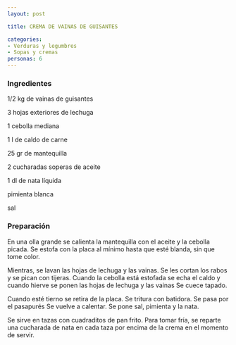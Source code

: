 ```yaml
---
layout: post

title: CREMA DE VAINAS DE GUISANTES

categories:
- Verduras y legumbres
- Sopas y cremas
personas: 6 
---
```

<h3>Ingredientes</h3>
1/2 kg de vainas de guisantes

3 hojas exteriores de lechuga

1 cebolla mediana

1 l de caldo de carne

25 gr de mantequilla

2 cucharadas soperas de aceite

1 dl de nata líquida

pimienta blanca

sal

<h3>Preparación</h3>
En una olla grande se calienta la mantequilla con el aceite y la cebolla picada. Se estofa con la placa al mínimo hasta que esté blanda, sin que tome color.

Mientras, se lavan las hojas de lechuga y las vainas. Se les cortan los rabos y se pican con tijeras. Cuando la cebolla está estofada se echa el caldo y cuando hierve se ponen las hojas de lechuga y las vainas Se cuece tapado.

Cuando esté tierno se retira de la placa. Se tritura con batidora. Se pasa por el pasapurés Se vuelve a calentar. Se pone sal, pimienta y la nata.

Se sirve en tazas con cuadraditos de pan frito. Para tomar fría, se reparte una cucharada de nata en cada taza por encima de la crema en el momento de servir.